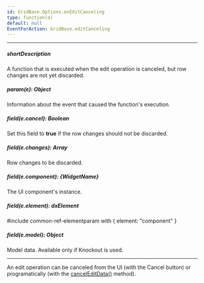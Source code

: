 ```yaml
---
id: GridBase.Options.onEditCanceling
type: function(e)
default: null
EventForAction: GridBase.editCanceling
---
```

---
##### shortDescription
A function that is executed when the edit operation is canceled, but row changes are not yet discarded.

##### param(e): Object
Information about the event that caused the function's execution.

##### field(e.cancel): Boolean
Set this field to **true** if the row changes should not be discarded.

##### field(e.changes): Array<any>
Row changes to be discarded.

##### field(e.component): {WidgetName}
The UI component's instance.

##### field(e.element): dxElement
#include common-ref-elementparam with { element: "component" }

##### field(e.model): Object
Model data. Available only if Knockout is used.

---
An edit operation can be canceled from the UI (with the Cancel button) or programatically (with the [cancelEditData()]({basewidgetpath}/Methods/#cancelEditData) method).
